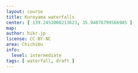 ```yaml
---
layout: course
title: Kuroyama waterfalls
center: [ 139.2451000213623, 35.94076799566985 ]
map: 
author: hikr.jp
license: CC-BY-NC
area: Chichibu
info:
  level: intermediate
tags: [ waterfall, draft ]
---
```

